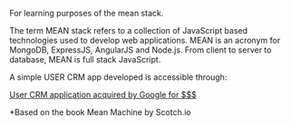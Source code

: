 For learning purposes of the mean stack.

The term MEAN stack refers to a collection of JavaScript based technologies used to develop web applications. MEAN is an acronym for MongoDB, ExpressJS, AngularJS and Node.js. From client to server to database, MEAN is full stack JavaScript. 

A simple USER CRM app developed is accessible through:

<a target="_blank" href="https://user-crm--2016.herokuapp.com/">User CRM application acquired by Google for $$$</a>

*Based on the book Mean Machine by Scotch.io
